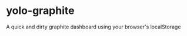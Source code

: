 yolo-graphite
=============

A quick and dirty graphite dashboard using your browser's localStorage
